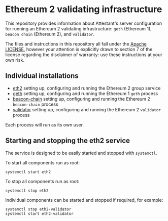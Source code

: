 # Ethereum 2 validating infrastructure

This repository provides information about Attestant's server configuration for running an Ethereum 2 validating infrastructure: `geth` (Ethereum 1), `beacon chain` (Ethereum 2), and `validator`.

The files and instructions in this repository all fall under the [Apache LICENSE](LICENSE), however your attention is explicitly drawn to section 7 of the license regarding the disclaimer of warranty: use these instructions at your own risk.

## Individual installations

  - [eth2](eth2/README.md) setting up, configuring and running the Ethereum 2 group service
  - [geth](geth/README.md) setting up, configuring and running the Ethereum 1 `geth` process
  - [beacon-chain](beacon-chain/README.md) setting up, configuring and running the Ethereum 2 `beacon-chain` process
  - [validator](validator/README.md) setting up, configuring and running the Ethereum 2 `validator` process

Each process will run as its own user.

## Starting and stopping the eth2 service

The service is designed to be easily started and stopped with `systemctl`.

To start all components run as root:

```
systemctl start eth2
```

To stop all components run as root:

```
systemctl stop eth2
```

Individual components can be started and stopped if required, for example:

```
systemctl stop eth2-validator
systemctl start eth2-validator
```
